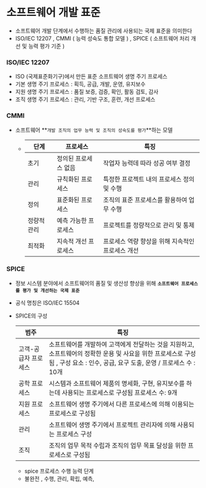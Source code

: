 # 소프트웨어 개발 표준

- 소프트웨어 개발 단계에서 수행하는 품질 관리에 사용되는 국제 표준을 의미한다
- ISO/IEC 12207 , CMMI ( 능력 성숙도 통합 모델 ) , SPICE ( 소프트웨어 처리 개선 및 능력 평가 기준 )



### ISO/IEC 12207

- ISO (국제표준화기구)에서 만든 표준 소프트웨어 생명 주기 프로세스
- 기본 생명 주기 프로세스 : 획득, 공급, 개발, 운영, 유지보수
- 지원 생명 주기 프로세스 : 품질 보증, 검증, 확인, 활동 검토, 감사
- 조직 생명 주기 프로세스 : 관리, 기반 구조, 훈련, 개선 프로세스



### CMMI

- 소프트웨어 **`개발 조직의 업무 능력 및 조직의 성숙도를 평가`**하는 모델

  - | 단계        | 프로세스             | 특징                                             |
    | ----------- | -------------------- | ------------------------------------------------ |
    | 초기        | 정의된 프로세스 없음 | 작업자 능력데 따라 성공 여부 결정                |
    | 관리        | 규칙화된 프로세스    | 특정한 프로젝트 내의 프로세스 정의 및 수행       |
    | 정의        | 표준화된 프로세스    | 조직의 표준 프로세스를 활용하여 업무 수행        |
    | 정량적 관리 | 예측 가능한 프로세스 | 프로젝트를 정량적으로 관리 및 통제               |
    | 최적화      | 지속적 개선 프로세스 | 프로세스 역량 향상을 위해 지속적인 프로세스 개선 |

  

  

### SPICE 

- 정보 시스템 분야에서 소프트웨어의 품질 및 생산성 향상을 위해 **`소프트웨어 프로세스를 평가 및 개선하는 국제 표준`**

- 공식 명칭은 ISO/IEC 15504

- SPICE의 구성

  | 범주                 | 특징                                                         |
  | -------------------- | ------------------------------------------------------------ |
  | 고객-공급자 프로세스 | 소프트웨어를 개발하여 고객에게 전달하는 것을 지원하고, 소프트웨어의 정확한 운용 및 사요을 위한 프로세스로 구성됨 , 구성 요소 : 인수, 공급, 요구 도출, 운영 / 프로세스 수 : 10개 |
  | 공학 프로세스        | 시스템과 소프트웨어 제품의 명세화, 구현, 유지보수를 하는데 사용되는 프로세스로 구성됨 프로세스 수: 9개 |
  | 지원 프로세스        | 소프트웨어 생명 주기에서 다른 프로세스에 의해 이용되는 프로세스로 구성됨 |
  | 관리                 | 소프트웨어 생명 주기에서 프로젝트 관리자에 의해 사용되는 프로세스 구성 |
  | 조직                 | 조직의 업무 목적 수립과 조직의 업무 목표 달성을 위한 프로세스로 구성됨 |

  - spice 프로세스 수행 능력 단계
  - 불완전 , 수행, 관리, 확립, 예측, 
